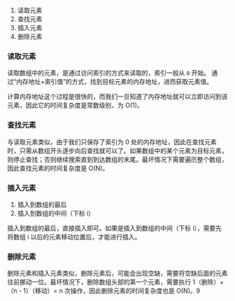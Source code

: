 1. 读取元素
2. 查找元素
3. 插入元素
4. 删除元素

### 读取元素
读取数组中的元素，是通过访问索引的方式来读取的，索引一般从 `0` 开始。
通过“内存地址+索引值”的方式，找到目标元素的内存地址，进而获取元素值。

计算内存地址这个过程是很快的，而我们一旦知道了内存地址就可以立即访问到该元素，因此它的时间复杂度是常数级别，为 O(1)。

### 查找元素
与读取元素类似，由于我们只保存了索引为 0 处的内存地址，因此在查找元素时，只需从数组开头逐步向后查找就可以了。如果数组中的某个元素为目标元素，则停止查找；否则继续搜索直到到达数组的末尾。最坏情况下需要遍历整个数组，因此查找元素的时间复杂度是 O(N)。

### 插入元素
1. 插入到数组的最后
2. 插入到数组的中间（下标 i）

插入到数组的最后，直接插入即可。如果是插入到数组的中间（下标 i），需要先将数组 i 以后的元素移动位置后，才能进行插入。

### 删除元素
删除元素和插入元素类似，删除元素后，可能会出现空缺，需要将空缺后面的元素往前挪动一位。最坏情况下，删除数组头部的第一个元素，需要执行 1（删除）+（n - 1）（移动）= n 次操作，因此删除元素的时间复杂度也是 O(N)。9

